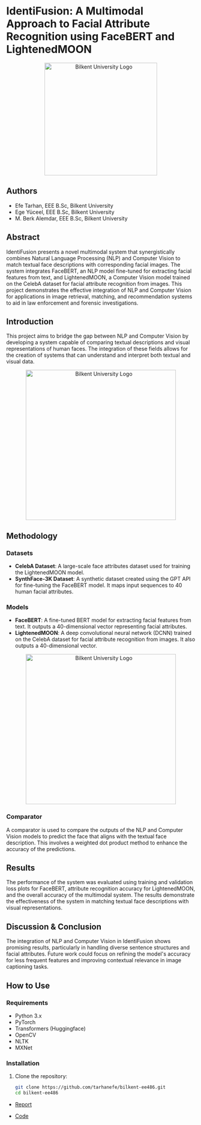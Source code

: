 # IdentiFusion: A Multimodal Approach to Facial Attribute Recognition using FaceBERT and LightenedMOON

<p align="center">
  <img src="https://github.com/tarhanefe/bilkent-cs115-labs/assets/73281981/353e59fa-4cf5-4be5-b62f-afa383f3fdcd" alt="Bilkent University Logo" width = "300" />
</p>

## Authors
- Efe Tarhan, EEE B.Sc, Bilkent University
- Ege Yüceel, EEE B.Sc, Bilkent University
- M. Berk Alemdar, EEE B.Sc, Bilkent University

## Abstract
IdentiFusion presents a novel multimodal system that synergistically combines Natural Language Processing (NLP) and Computer Vision to match textual face descriptions with corresponding facial images. The system integrates FaceBERT, an NLP model fine-tuned for extracting facial features from text, and LightenedMOON, a Computer Vision model trained on the CelebA dataset for facial attribute recognition from images. This project demonstrates the effective integration of NLP and Computer Vision for applications in image retrieval, matching, and recommendation systems to aid in law enforcement and forensic investigations.

## Introduction
This project aims to bridge the gap between NLP and Computer Vision by developing a system capable of comparing textual descriptions and visual representations of human faces. The integration of these fields allows for the creation of systems that can understand and interpret both textual and visual data.

<p align="center">
  <img src="https://github.com/tarhanefe/bilkent-ee486/assets/73281981/62774892-9f39-4d61-952f-9f85e2e10e49" alt="Bilkent University Logo" width = "400" />
</p>

## Methodology
### Datasets
- **CelebA Dataset**: A large-scale face attributes dataset used for training the LightenedMOON model.
- **SynthFace-3K Dataset**: A synthetic dataset created using the GPT API for fine-tuning the FaceBERT model. It maps input sequences to 40 human facial attributes.

### Models
- **FaceBERT**: A fine-tuned BERT model for extracting facial features from text. It outputs a 40-dimensional vector representing facial attributes.
- **LightenedMOON**: A deep convolutional neural network (DCNN) trained on the CelebA dataset for facial attribute recognition from images. It also outputs a 40-dimensional vector.


<p align="center">
  <img src="https://github.com/tarhanefe/bilkent-ee486/assets/73281981/d8c7b82f-5ef4-4dce-a799-5e9a24a52fbb" alt="Bilkent University Logo" width = "400" />
</p>


### Comparator
A comparator is used to compare the outputs of the NLP and Computer Vision models to predict the face that aligns with the textual face description. This involves a weighted dot product method to enhance the accuracy of the predictions.

## Results
The performance of the system was evaluated using training and validation loss plots for FaceBERT, attribute recognition accuracy for LightenedMOON, and the overall accuracy of the multimodal system. The results demonstrate the effectiveness of the system in matching textual face descriptions with visual representations.


## Discussion & Conclusion
The integration of NLP and Computer Vision in IdentiFusion shows promising results, particularly in handling diverse sentence structures and facial attributes. Future work could focus on refining the model's accuracy for less frequent features and improving contextual relevance in image captioning tasks.

## How to Use
### Requirements
- Python 3.x
- PyTorch
- Transformers (Huggingface)
- OpenCV
- NLTK
- MXNet

### Installation
1. Clone the repository:
   ```sh
   git clone https://github.com/tarhanefe/bilkent-ee486.git
   cd bilkent-ee486


- [Report](https://github.com/tarhanefe/bilkent-ee486/blob/main/report.pdf)
  
- [Code](https://github.com/tarhanefe/bilkent-ee486/blob/main/code.ipynb)


